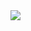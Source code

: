 
 <img src="https://www.gettyimages.ie/gi-resources/images/Homepage/Hero/UK/CMS_Creative_164657191_Kingfisher.jpg">
